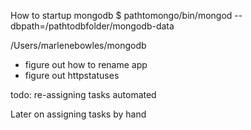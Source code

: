 
How to startup mongodb
$ pathtomongo/bin/mongod --dbpath=/pathtodbfolder/mongodb-data

 /Users/marlenebowles/mongodb

 - figure out how to rename app
 - figure out httpstatuses

todo:
re-assigning tasks automated

Later on
assigning tasks by hand